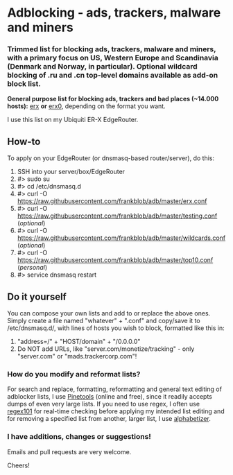 # Adblocking - ads, trackers, malware and miners
### Trimmed list for blocking ads, trackers, malware and miners, with a primary focus on US, Western Europe and Scandinavia (Denmark and Norway, in particular). Optional wildcard blocking of .ru and .cn top-level domains available as add-on block list.

**General purpose list for blocking ads, trackers and bad places (~14.000 hosts):** [erx](https://github.com/frankblob/adb/raw/master/erx.conf) **or** [erx0](https://github.com/frankblob/adb/raw/master/erx0), depending on the format you want.

I use this list on my Ubiquiti ER-X EdgeRouter. 

## How-to
To apply on your EdgeRouter (or dnsmasq-based router/server), do this:

1. SSH into your server/box/EdgeRouter
2. #> sudo su
3. #> cd /etc/dnsmasq.d     
4. #> curl -O https://raw.githubusercontent.com/frankblob/adb/master/erx.conf     
5. #> curl -O https://raw.githubusercontent.com/frankblob/adb/master/testing.conf (*optional*)    
6. #> curl -O https://raw.githubusercontent.com/frankblob/adb/master/wildcards.conf (*optional*)
7. #> curl -O https://raw.githubusercontent.com/frankblob/adb/master/top10.conf (*personal*)
8. #> service dnsmasq restart

## Do it yourself
You can compose your own lists and add to or replace the above ones. Simply create a file named "whatever" + ".conf" and copy/save it to /etc/dnsmasq.d/, with lines of hosts you wish to block, formatted like this in:

1. "address=/" + "HOST/domain" + "/0.0.0.0" 
2. Do NOT add URLs, like "server.com/monetize/tracking" - only "server.com" or "mads.trackercorp.com"!

### How do you modify and reformat lists?
For search and replace, formatting, reformatting and general text editing of adblocker lists, I use [Pinetools](http://pinetools.com/c-text-lists/) (online and free), since it readily accepts dumps of even very large lists. If you need to use regex, I often use [regex101](https://regex101.com/) for real-time checking before applying my intended list editing and for removing a specified list from another, larger list, I use [alphabetizer](https://alphabetizer.flap.tv/remove-one-list-from-another.php). 

### I have additions, changes or suggestions!
Emails and pull requests are very welcome.

Cheers!
